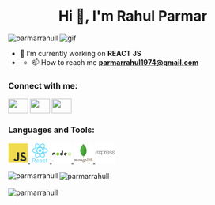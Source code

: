 <h1 align="center">Hi 👋, I'm Rahul Parmar </h1>
<img src="https://cdn.dribbble.com/users/1162077/screenshots/3848914/programmer.gif" alt="gif" width="400px" align="right" />
<p align="left"> <img src="https://komarev.com/ghpvc/?username=parmarrahull&label=Profile%20views&color=0e75b6&style=flat" alt="parmarrahull" /> </p>

- 🔭 I’m currently working on **REACT JS**
- - 📫 How to reach me **parmarrahul1974@gmail.com**

<h3 align="left">Connect with me:</h3>
<p align="left">
<a href="https://twitter.com/rahulparmar099" target="blank"><img align="center" src="https://cdn.jsdelivr.net/npm/simple-icons@3.0.1/icons/twitter.svg" height="30" width="40" /></a>
<a href="https://www.linkedin.com/in/rahulparmar0" target="blank"><img align="center" src="https://cdn.jsdelivr.net/npm/simple-icons@3.0.1/icons/linkedin.svg"  height="30" width="40" /></a>
<a href="https://www.instagram.com/_rahul__888" target="blank"><img align="center" src="https://cdn.jsdelivr.net/npm/simple-icons@3.0.1/icons/instagram.svg"  height="30" width="40" /></a>
</p>


<h3 align="left">Languages and Tools:</h3>
<p align="left"> <a href="https://developer.mozilla.org/en-US/docs/Web/JavaScript" target="_blank"> <img src="https://raw.githubusercontent.com/devicons/devicon/master/icons/javascript/javascript-original.svg" alt="javascript" width="40" height="40"/> </a>  <a href="https://reactjs.org/" target="_blank"> <img src="https://raw.githubusercontent.com/devicons/devicon/master/icons/react/react-original-wordmark.svg" alt="react" width="40" height="40"/> </a>  <a href="https://nodejs.org" target="_blank"> <img src="https://raw.githubusercontent.com/devicons/devicon/master/icons/nodejs/nodejs-original-wordmark.svg" alt="nodejs" width="40" height="40"/> </a> <a href="https://www.mongodb.com/" target="_blank"> <img src="https://raw.githubusercontent.com/devicons/devicon/master/icons/mongodb/mongodb-original-wordmark.svg" alt="mongodb" width="40" height="40"/> </a> <a href="https://expressjs.com" target="_blank"> <img src="https://raw.githubusercontent.com/devicons/devicon/master/icons/express/express-original-wordmark.svg" alt="express" width="40" height="40"/> </a>   </p>

<p><img align="left" src="https://github-readme-stats.vercel.app/api/top-langs?username=parmarrahull&show_icons=true&locale=en&layout=compact" alt="parmarrahull" /></p>

<p>&nbsp;<img align="center" src="https://github-readme-stats.vercel.app/api?username=parmarrahull&show_icons=true&locale=en" alt="parmarrahull" /></p>

<p><img align="center" src="https://github-readme-streak-stats.herokuapp.com/?user=parmarrahull&" alt="parmarrahull" /></p>

<!--

- 🔭 I’m currently working on ReactJS
- 🌱 I’m currently learning NODE JS
- 👯 I’m looking to collaborate on
- 🤔 I’m looking for help with ...
- 💬 Ask me about ...
- 📫 How to reach me: ...
- 😄 Pronouns: ...
- ⚡ Fun fact: ...
-->
